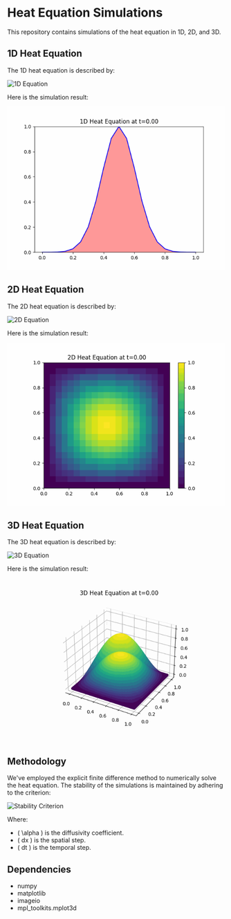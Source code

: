 # Heat Equation Simulations

This repository contains simulations of the heat equation in 1D, 2D, and 3D.

## 1D Heat Equation

The 1D heat equation is described by:

![1D Equation](https://latex.codecogs.com/svg.latex?\bg_white&\frac{\partial&space;u}{\partial&space;t}&space;=&space;\alpha&space;\frac{\partial^2&space;u}{\partial&space;x^2})

Here is the simulation result:

![1D Simulation](assets/heat_1d.gif)

## 2D Heat Equation

The 2D heat equation is described by:

![2D Equation](https://latex.codecogs.com/svg.latex?\bg_white&\frac{\partial&space;u}{\partial&space;t}&space;=&space;\alpha&space;\left(&space;\frac{\partial^2&space;u}{\partial&space;x^2}&space;&plus;&space;\frac{\partial^2&space;u}{\partial&space;y^2}&space;\right))

Here is the simulation result:

![2D Simulation](assets/heat_2d.gif)

## 3D Heat Equation

The 3D heat equation is described by:

![3D Equation](https://latex.codecogs.com/svg.latex?\bg_white&\frac{\partial&space;u}{\partial&space;t}&space;=&space;\alpha&space;\left(&space;\frac{\partial^2&space;u}{\partial&space;x^2}&space;&plus;&space;\frac{\partial^2&space;u}{\partial&space;y^2}&space;&plus;&space;\frac{\partial^2&space;u}{\partial&space;z^2}&space;\right))

Here is the simulation result:

![3D Simulation](assets/heat_3d.gif)

## Methodology

We've employed the explicit finite difference method to numerically solve the heat equation. The stability of the simulations is maintained by adhering to the criterion:

![Stability Criterion](https://latex.codecogs.com/svg.latex?\bg_white&\alpha&space;\frac{dt}{{dx}^2}&space;\leq&space;0.5)

Where:
- \( \alpha \) is the diffusivity coefficient.
- \( dx \) is the spatial step.
- \( dt \) is the temporal step.

## Dependencies

- numpy
- matplotlib
- imageio
- mpl_toolkits.mplot3d

